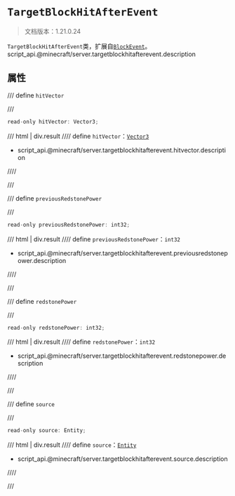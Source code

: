 # `TargetBlockHitAfterEvent`

> 文档版本：1.21.0.24

`TargetBlockHitAfterEvent`类，扩展自[`BlockEvent`](./blockevent.md)。script_api.@minecraft/server.targetblockhitafterevent.description

## 属性

/// define
`hitVector`


///

```js
read-only hitVector: Vector3;
```

/// html | div.result
//// define
`hitVector`：[`Vector3`](./vector3.md)

- script_api.@minecraft/server.targetblockhitafterevent.hitvector.description


////

///


/// define
`previousRedstonePower`


///

```js
read-only previousRedstonePower: int32;
```

/// html | div.result
//// define
`previousRedstonePower`：`int32`

- script_api.@minecraft/server.targetblockhitafterevent.previousredstonepower.description


////

///


/// define
`redstonePower`


///

```js
read-only redstonePower: int32;
```

/// html | div.result
//// define
`redstonePower`：`int32`

- script_api.@minecraft/server.targetblockhitafterevent.redstonepower.description


////

///


/// define
`source`


///

```js
read-only source: Entity;
```

/// html | div.result
//// define
`source`：[`Entity`](./entity.md)

- script_api.@minecraft/server.targetblockhitafterevent.source.description


////

///

